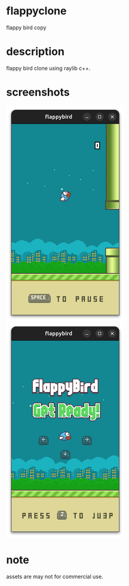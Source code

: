 # flappyclone
flappy bird copy

# description
flappy bird clone using raylib c++.

# screenshots

![screenshot 1](https://github.com/padmadevd/flappyclone/blob/main/screenshot1.png)
![screenshot 2](https://github.com/padmadevd/flappyclone/blob/main/screenshot2.png)

# note
assets are may not for commercial use.
